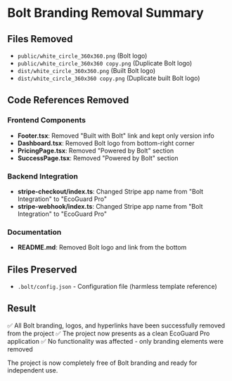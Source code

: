 # Bolt Branding Removal Summary

## Files Removed
- `public/white_circle_360x360.png` (Bolt logo)
- `public/white_circle_360x360 copy.png` (Duplicate Bolt logo)
- `dist/white_circle_360x360.png` (Built Bolt logo)
- `dist/white_circle_360x360 copy.png` (Duplicate built Bolt logo)

## Code References Removed

### Frontend Components
- **Footer.tsx**: Removed "Built with Bolt" link and kept only version info
- **Dashboard.tsx**: Removed Bolt logo from bottom-right corner
- **PricingPage.tsx**: Removed "Powered by Bolt" section
- **SuccessPage.tsx**: Removed "Powered by Bolt" section

### Backend Integration
- **stripe-checkout/index.ts**: Changed Stripe app name from "Bolt Integration" to "EcoGuard Pro"
- **stripe-webhook/index.ts**: Changed Stripe app name from "Bolt Integration" to "EcoGuard Pro"

### Documentation
- **README.md**: Removed Bolt logo and link from the bottom

## Files Preserved
- `.bolt/config.json` - Configuration file (harmless template reference)

## Result
✅ All Bolt branding, logos, and hyperlinks have been successfully removed from the project
✅ The project now presents as a clean EcoGuard Pro application
✅ No functionality was affected - only branding elements were removed

The project is now completely free of Bolt branding and ready for independent use.